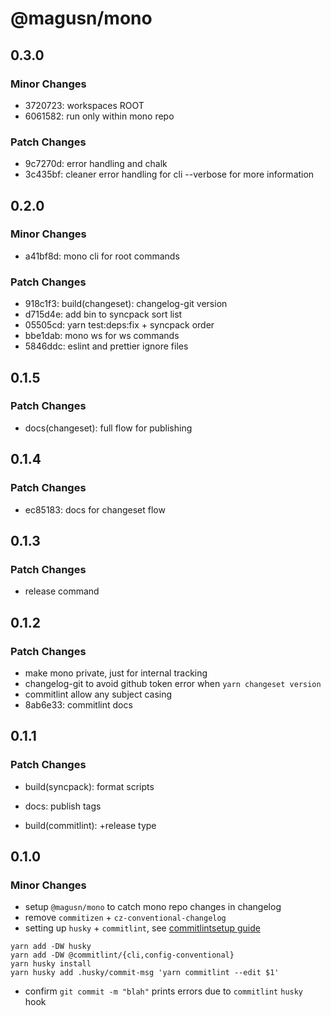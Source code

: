# @magusn/mono

## 0.3.0

### Minor Changes

- 3720723: workspaces ROOT
- 6061582: run only within mono repo

### Patch Changes

- 9c7270d: error handling and chalk
- 3c435bf: cleaner error handling for cli --verbose for more information

## 0.2.0

### Minor Changes

- a41bf8d: mono cli for root commands

### Patch Changes

- 918c1f3: build(changeset): changelog-git version
- d715d4e: add bin to syncpack sort list
- 05505cd: yarn test:deps:fix + syncpack order
- bbe1dab: mono ws for ws commands
- 5846ddc: eslint and prettier ignore files

## 0.1.5

### Patch Changes

- docs(changeset): full flow for publishing

## 0.1.4

### Patch Changes

- ec85183: docs for changeset flow

## 0.1.3

### Patch Changes

- release command

## 0.1.2

### Patch Changes

- make mono private, just for internal tracking
- changelog-git to avoid github token error when `yarn changeset version`
- commitlint allow any subject casing
- 8ab6e33: commitlint docs

## 0.1.1

### Patch Changes

- build(syncpack): format scripts

* docs: publish tags

- build(commitlint): +release type

## 0.1.0

### Minor Changes

- setup `@magusn/mono` to catch mono repo changes in changelog
- remove `commitizen` + `cz-conventional-changelog`
- setting up `husky` + `commitlint`, see [commitlintsetup guide](https://commitlint.js.org/#/guides-local-setup)

```
yarn add -DW husky
yarn add -DW @commitlint/{cli,config-conventional}
yarn husky install
yarn husky add .husky/commit-msg 'yarn commitlint --edit $1'
```

- confirm `git commit -m "blah"` prints errors due to `commitlint` `husky` hook
